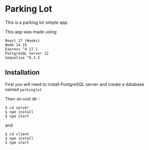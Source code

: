 # Parking Lot
This is a parking lot simple app.

This app was made using:
  ```
  React 17 (Hooks)
  Node 14.15
  Express ^4.17.1
  PostgreSQL Server 12
  Sequelize ^6.3.5
  ```

## Installation 

First you will need to install PostgreSQL server and create a database named ``parkinglot``

Then on root dir :
```
$ cd server
$ npm install
$ npm start
```
and 
```
$ cd client
$ npm install
$ npm start
```


